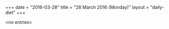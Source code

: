 +++
date = "2016-03-28"
title = "28 March 2016 (Monday)"
layout = "daily-diet"
+++

<p>&lt;no entries&gt;</p>